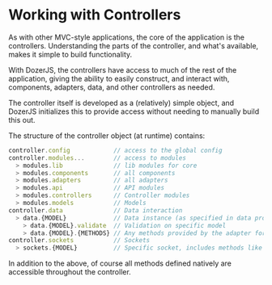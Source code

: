 # Working with Controllers

As with other MVC-style applications, the core of the application is the controllers.
Understanding the parts of the controller, and what's available, makes it simple
to build functionality.

With DozerJS, the controllers have access to much of the rest of the application,
giving the ability to easily construct, and interact with, components, adapters,
data, and other controllers as needed.

The controller itself is developed as a (relatively) simple object, and DozerJS
initializes this to provide access without needing to manually build this out.

The structure of the controller object (at runtime) contains:

```javascript
controller.config            // access to the global config
controller.modules...        // access to modules
  > modules.lib              // lib modules for core
  > modules.components       // all components
  > modules.adapters         // all adapters
  > modules.api              // API modules
  > modules.controllers      // Controller modules
  > modules.models           // Models
controller.data              // Data interaction
  > data.{MODEL}             // Data instance (as specified in data property)
    > data.{MODEL}.validate  // Validation on specific model
    > data.{MODEL}.{METHODS} // Any methods provided by the adapter for data source
controller.sockets           // Sockets
  > sockets.{MODEL}          // Specific socket, includes methods like .on() and .emit()
```

In addition to the above, of course all methods defined natively are accessible
throughout the controller.